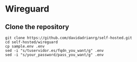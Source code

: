# Wireguard

## Clone the repository

```
git clone https://github.com/davidadrianrg/self-hosted.git
cd self-hosted/wireguard
cp sample.env .env
sed -i "s/tuservidor.es/fqdn_you_want/g" .env
sed -i "s/your_password/pass_you_want/g" .env
```